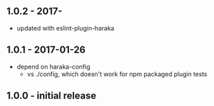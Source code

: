
## 1.0.2 - 2017-

- updated with eslint-plugin-haraka


## 1.0.1  - 2017-01-26

* depend on haraka-config
    * vs ./config, which doesn't work for npm packaged plugin tests

## 1.0.0  - initial release

